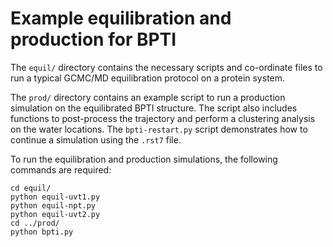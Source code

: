 # Example equilibration and production for BPTI

The `equil/` directory contains the necessary scripts and co-ordinate files to run a typical GCMC/MD equilibration protocol on a protein system.

The `prod/` directory contains an example script to run a production simulation on the equilibrated BPTI structure. The script also includes functions to post-process the trajectory and perform a clustering analysis on the water locations. The `bpti-restart.py` script demonstrates how to continue a simulation using the `.rst7` file.

To run the equilibration and production simulations, the following commands are required:
```commandline
cd equil/
python equil-uvt1.py
python equil-npt.py
python equil-uvt2.py
cd ../prod/
python bpti.py
```
